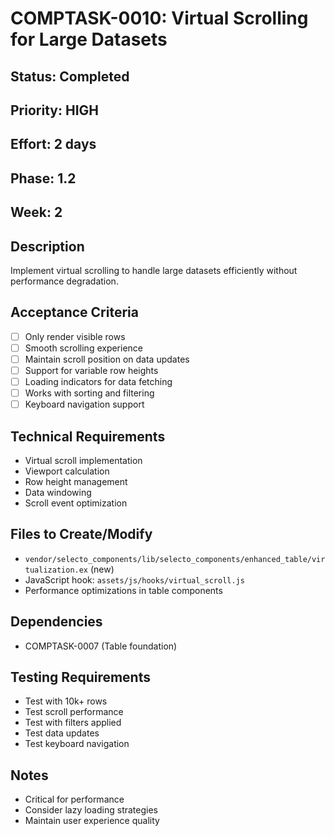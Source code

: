 # COMPTASK-0010: Virtual Scrolling for Large Datasets

## Status: Completed
## Priority: HIGH
## Effort: 2 days
## Phase: 1.2
## Week: 2

## Description
Implement virtual scrolling to handle large datasets efficiently without performance degradation.

## Acceptance Criteria
- [ ] Only render visible rows
- [ ] Smooth scrolling experience
- [ ] Maintain scroll position on data updates
- [ ] Support for variable row heights
- [ ] Loading indicators for data fetching
- [ ] Works with sorting and filtering
- [ ] Keyboard navigation support

## Technical Requirements
- Virtual scroll implementation
- Viewport calculation
- Row height management
- Data windowing
- Scroll event optimization

## Files to Create/Modify
- `vendor/selecto_components/lib/selecto_components/enhanced_table/virtualization.ex` (new)
- JavaScript hook: `assets/js/hooks/virtual_scroll.js`
- Performance optimizations in table components

## Dependencies
- COMPTASK-0007 (Table foundation)

## Testing Requirements
- Test with 10k+ rows
- Test scroll performance
- Test with filters applied
- Test data updates
- Test keyboard navigation

## Notes
- Critical for performance
- Consider lazy loading strategies
- Maintain user experience quality